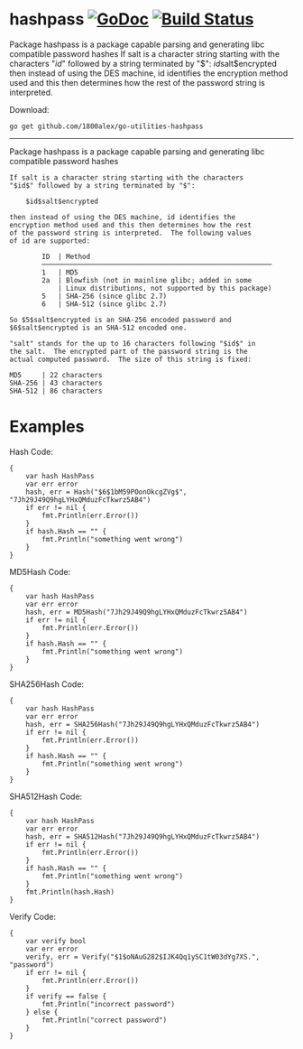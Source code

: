 # hashpass [![GoDoc](https://godoc.org/github.com/1800alex/go-utilities-hashpass?status.svg)](https://godoc.org/github.com/1800alex/go-utilities-hashpass) [![Build Status](https://travis-ci.com/1800alex/go-utilities-hashpass.png?branch=master)](https://travis-ci.com/1800alex/go-utilities-hashpass)
Package hashpass is a package capable parsing and generating libc compatible password hashes If salt is a character string starting with the characters "$id$" followed by a string terminated by "$": $id$salt$encrypted then instead of using the DES machine, id identifies the encryption method used and this then determines how the rest of the password string is interpreted.

Download:
```shell
go get github.com/1800alex/go-utilities-hashpass
```

* * *
Package hashpass is a package capable parsing and generating libc compatible password hashes

```
If salt is a character string starting with the characters
"$id$" followed by a string terminated by "$":

	$id$salt$encrypted

then instead of using the DES machine, id identifies the
encryption method used and this then determines how the rest
of the password string is interpreted.  The following values
of id are supported:

		ID  | Method
		─────────────────────────────────────────────────────────
		1   | MD5
		2a  | Blowfish (not in mainline glibc; added in some
			| Linux distributions, not supported by this package)
		5   | SHA-256 (since glibc 2.7)
		6   | SHA-512 (since glibc 2.7)

So $5$salt$encrypted is an SHA-256 encoded password and
$6$salt$encrypted is an SHA-512 encoded one.

"salt" stands for the up to 16 characters following "$id$" in
the salt.  The encrypted part of the password string is the
actual computed password.  The size of this string is fixed:

MD5     | 22 characters
SHA-256 | 43 characters
SHA-512 | 86 characters
```





# Examples

Hash
Code:

```
{
	var hash HashPass
	var err error
	hash, err = Hash("$6$1bM59POonOkcgZVg$", "7Jh29J49Q9hgLYHxQMduzFcTkwrz5AB4")
	if err != nil {
		fmt.Println(err.Error())
	}
	if hash.Hash == "" {
		fmt.Println("something went wrong")
	}
}
```


MD5Hash
Code:

```
{
	var hash HashPass
	var err error
	hash, err = MD5Hash("7Jh29J49Q9hgLYHxQMduzFcTkwrz5AB4")
	if err != nil {
		fmt.Println(err.Error())
	}
	if hash.Hash == "" {
		fmt.Println("something went wrong")
	}
}
```


SHA256Hash
Code:

```
{
	var hash HashPass
	var err error
	hash, err = SHA256Hash("7Jh29J49Q9hgLYHxQMduzFcTkwrz5AB4")
	if err != nil {
		fmt.Println(err.Error())
	}
	if hash.Hash == "" {
		fmt.Println("something went wrong")
	}
}
```


SHA512Hash
Code:

```
{
	var hash HashPass
	var err error
	hash, err = SHA512Hash("7Jh29J49Q9hgLYHxQMduzFcTkwrz5AB4")
	if err != nil {
		fmt.Println(err.Error())
	}
	if hash.Hash == "" {
		fmt.Println("something went wrong")
	}
	fmt.Println(hash.Hash)
}
```


Verify
Code:

```
{
	var verify bool
	var err error
	verify, err = Verify("$1$oNAuG282$IJK4Qq1ySC1tW03dYg7XS.", "password")
	if err != nil {
		fmt.Println(err.Error())
	}
	if verify == false {
		fmt.Println("incorrect password")
	} else {
		fmt.Println("correct password")
	}
}
```



